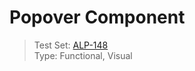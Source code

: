 # Popover Component
> Test Set: [ALP-148](https://everfi.atlassian.net/browse/ALP-148)    
Type: Functional, Visual

<!-- include: cypress/integration/popover.js -->



<!-- /include: cypress/integration/popover.js -->